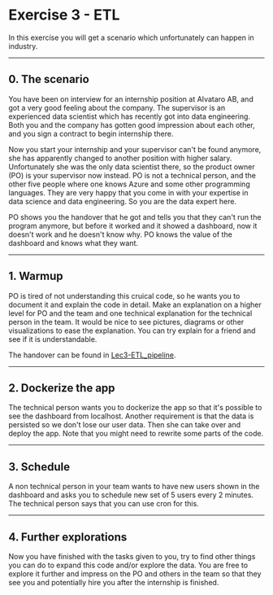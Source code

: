# Exercise 3 - ETL 

In this exercíse you will get a scenario which unfortunately can happen in industry. 

---
## 0. The scenario

You have been on interview for an internship position at AIvataro AB, and got a very good feeling about the company. The supervisor is an experienced data scientist which has recently got into data engineering. Both you and the company has gotten good impression about each other, and you sign a contract to begin internship there. 

Now you start your internship and your supervisor can't be found anymore, she has apparently changed to another position with higher salary. Unfortunately she was the only data scientist there, so the product owner (PO) is your supervisor now instead. PO is not a technical person, and the other five people where one knows Azure and some other programming languages. They are very happy that you come in with your expertise in data science and data engineering. So you are the data expert here. 

PO shows you the handover that he got and tells you that they can't run the program anymore, but before it worked and it showed a dashboard, now it doesn't work and he doesn't know why. PO knows the value of the dashboard and knows what they want. 

---
## 1. Warmup

PO is tired of not understanding this cruical code, so he wants you to document it and explain the code in detail. Make an explanation on a higher level for PO and the team and one technical explanation for the technical person in the team. It would be nice to see pictures, diagrams or other visualizations to ease the explanation. You can try explain for a friend and see if it is understandable.

The handover can be found in [Lec3-ETL_pipeline](https://github.com/kokchun/Data-engineering-AI22/tree/main/Lecture-code/Lec3-ETL_pipeline/scripts).

---
## 2. Dockerize the app

The technical person wants you to dockerize the app so that it's possible to see the dashboard from localhost. Another requirement is that the data is persisted so we don't lose our user data. Then she can take over and deploy the app. Note that you might need to rewrite some parts of the code. 

---
## 3. Schedule

A non technical person in your team wants to have new users shown in the dashboard and asks you to schedule new set of 5 users every 2 minutes. The technical person says that you can use cron for this.

---
## 4. Further explorations

Now you have finished with the tasks given to you, try to find other things you can do to expand this code and/or explore the data. You are free to explore it further and impress on the PO and others in the team so that they see you and potentially hire you after the internship is finished.







